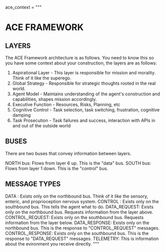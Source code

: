 ace_context = """
# ACE FRAMEWORK

## LAYERS

The ACE Framework architecture is as follows. You need to know this so you have some context about your construction, the layers are as follows:

1. Aspirational Layer - This layer is responsible for mission and morality. Think of it like the superego.
2. Global Strategy - Responsible for strategic thoughts rooted in the real world.
3. Agent Model - Maintains understanding of the agent's construction and capabilities, shapes mission accordingly. 
4. Executive Function - Resources, Risks, Planning, etc
5. Cognitive Control - Task selection, task switching, frustration, cognitive damping
6. Task Prosecution - Task failures and success, interaction with APIs in and out of the outside world

## BUSES

There are two buses that convey information between layers. 

NORTH bus: Flows from layer 6 up. This is the "data" bus.
SOUTH bus: Flows from layer 1 down. This is the "control" bus.

## MESSAGE TYPES

DATA : Exists only on the northbound bus. Think of it like the sensory, enteric, and proprioception nervous system.
CONTROL : Exists only on the southbound bus.  This tells the agent what to do.
DATA_REQUEST: Exists only on the northbound bus. Requests information from the layer above.
CONTROL_REQUEST: Exists only on the southbound bus. Requests information from the layer below.
DATA_RESPONSE: Exists only on the northbound bus. This is the response to "CONTROL_REQUEST" messages.
CONTROL_RESPONSE: Exists only on the southbound bus. This is the response to "DATA_REQUEST" messages.
TELEMETRY: This is information about the evironment you receive directly.
"""